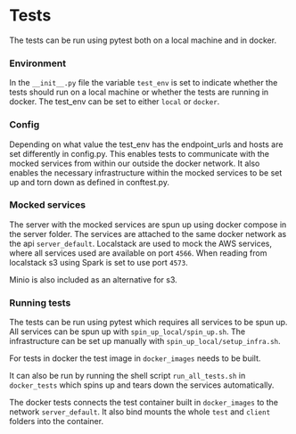 # Tests

The tests can be run using pytest both on a local machine and in docker.

### Environment
In the ```__init__.py``` file the variable ```test_env``` is set to indicate whether the tests should run on a local machine 
or whether the tests are running in docker. 
The test_env can be set to either ```local``` or ```docker```.

### Config
Depending on what value the test_env has the endpoint_urls and hosts are set differently in config.py. 
This enables tests to communicate with the mocked services from within our outside the docker network.
It also enables the necessary infrastructure within the mocked services to be set up and torn down as defined in 
conftest.py. 

### Mocked services
The server with the mocked services are spun up using docker compose in the server folder.
The services are attached to the same docker network as the api ```server_default```.
Localstack are used to mock the AWS services, where all services used are available on port ```4566```.
When reading from localstack s3 using Spark is set to use port ```4573```.
  
Minio is also included as an alternative for s3.

### Running tests
The tests can be run using pytest which requires all services to be spun up. 
All services can be spun up with ```spin_up_local/spin_up.sh```. 
The infrastructure can be set up manually with ```spin_up_local/setup_infra.sh```.

For tests in docker the test image in ```docker_images``` needs to be built. 

It can also be run by running the shell script ```run_all_tests.sh``` in ```docker_tests``` 
which spins up and tears down the services automatically.  

The docker tests connects the test container built in ```docker_images``` to the network ```server_default```. 
It also bind mounts the whole ```test```  and ```client``` folders into the container.
